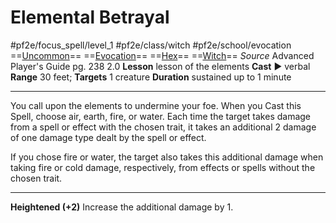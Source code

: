 # Elemental Betrayal
#pf2e/focus_spell/level_1 #pf2e/class/witch #pf2e/school/evocation 
==[Uncommon](Uncommon.md)== ==[Evocation](Evocation.md)== ==[Hex](Hex.md)== ==[Witch](Witch.md)==
*Source* Advanced Player's Guide pg. 238 2.0
**Lesson** lesson of the elements
**Cast** ► verbal
**Range** 30 feet; **Targets** 1 creature
**Duration** sustained up to 1 minute

---
You call upon the elements to undermine your foe. When you Cast this Spell, choose air, earth, fire, or water. Each time the target takes damage from a spell or effect with the chosen trait, it takes an additional 2 damage of one damage type dealt by the spell or effect.

If you chose fire or water, the target also takes this additional damage when taking fire or cold damage, respectively, from effects or spells without the chosen trait.

<hr>

**Heightened (+2)** Increase the additional damage by 1.
